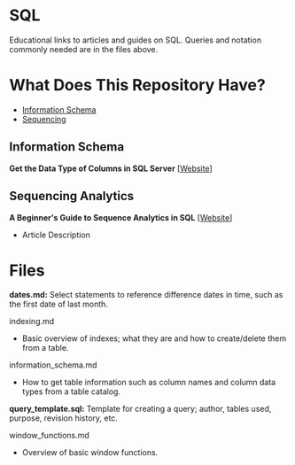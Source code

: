 # SQL
Educational links to articles and guides on SQL. Queries and notation commonly needed are in the files above.

# What Does This Repository Have?

- [Information Schema](#information-schema)
- [Sequencing](#sequencing-analytics)

## Information Schema

**Get the Data Type of Columns in SQL Server** [[Website](https://datatofish.com/data-type-columns-sql-server/)]

## Sequencing Analytics

**A Beginner's Guide to Sequence Analytics in SQL** [[Website](https://www.motifanalytics.com/posts/a-beginners-guide-to-sequence-analytics-in-sql)]
* Article Description

# Files
**dates.md:** Select statements to reference difference dates in time, such as the first date of last month.

indexing.md
* Basic overview of indexes; what they are and how to create/delete them from a table.

information_schema.md
* How to get table information such as column names and column data types from a table catalog.

**query_template.sql:** Template for creating a query; author, tables used, purpose, revision history, etc.

window_functions.md
* Overview of basic window functions.
